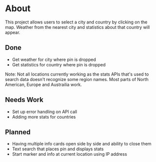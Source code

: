 # About
This project allows users to select a city and country by clicking on the map. Weather from the nearest city and statistics about that country will appear.

## Done
- Get weather for city where pin is dropped
- Get statistics for country where pin is dropped

Note: Not all locations currently working as the stats APIs that's used to search data doesn't recognize some region names. Most parts of North American, Europe and Austrailia work.

## Needs Work
- Set up error handling on API call
- Adding more stats for countries

## Planned
- Having multiple info cards open side by side and ability to close them
- Text search that places pin and displays stats
- Start marker and info at current location using IP address